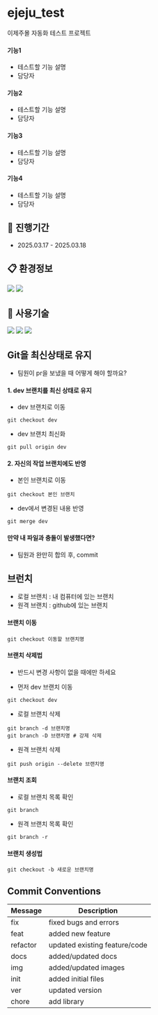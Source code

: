 # ejeju_test

이제주몰 자동화 테스트 프로젝트

#### 기능1
- 테스트할 기능 설명
- 담당자

#### 기능2
- 테스트할 기능 설명
- 담당자

#### 기능3
- 테스트할 기능 설명
- 담당자

#### 기능4
- 테스트할 기능 설명
- 담당자


## 📅 진행기간
- 2025.03.17 - 2025.03.18

## 📋 환경정보
<img src="https://img.shields.io/badge/Google%20Chrome%20134ver-4285F4?style=for-the-badge&logo=GoogleChrome&logoColor=white">
<img src="https://img.shields.io/badge/Windows%2010-0078D6?style=for-the-badge&logo=windows&logoColor=white">

## 🔧 사용기술
<img src="https://img.shields.io/badge/python-3670A0?style=for-the-badge&logo=python&logoColor=ffdd54">
<img src="https://img.shields.io/badge/-selenium-%43B02A?style=for-the-badge&logo=selenium&logoColor=white">
<img src="https://img.shields.io/badge/pytest-%23ffffff.svg?style=for-the-badge&logo=pytest&logoColor=2f9fe3">

## Git을 최신상태로 유지
- 팀원이 pr을 보냈을 때 어떻게 해야 할까요?

#### 1. dev 브랜치를 최신 상태로 유지
- dev 브랜치로 이동
```
git checkout dev
```
- dev 브랜치 최신화
```
git pull origin dev
```

#### 2. 자신의 작업 브랜치에도 반영
- 본인 브랜치로 이동
```
git checkout 본인 브랜치
```
- dev에서 변경된 내용 반영
```
git merge dev
```

#### 만약 내 파일과 충돌이 발생했다면?
- 팀원과 완만히 합의 후, commit

## 브런치
- 로컬 브랜치 : 내 컴퓨터에 있는 브랜치
- 원격 브랜치 : github에 있는 브랜치

#### 브랜치 이동
```
git checkout 이동할 브랜치명
```

#### 브랜치 삭제법
- 반드시 변경 사항이 없을 때에만 하세요

- 먼저 dev 브랜치 이동
```
git checkout dev
```
- 로컬 브랜치 삭제
```
git branch -d 브랜치명
git branch -D 브랜치명 # 강제 삭제
```
- 원격 브랜치 삭제
```
git push origin --delete 브랜치명
```

#### 브랜치 조회
- 로컬 브랜치 목록 확인
```
git branch
```
- 원격 브랜치 목록 확인
```
git branch -r
```

#### 브랜치 생성법
```
git checkout -b 새로운 브랜치명
```


## Commit Conventions
| Message  | Description                   |
| -------- | ----------------------------- |
| fix      | fixed bugs and errors         |
| feat     | added new feature             |
| refactor | updated existing feature/code |
| docs     | added/updated docs            |
| img      | added/updated images          |
| init     | added initial files           |
| ver      | updated version               |
| chore    | add library                   |
